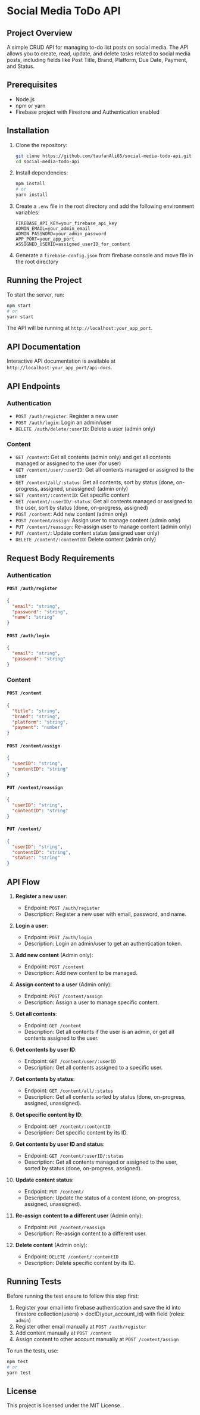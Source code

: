 # Social Media ToDo API

## Project Overview

A simple CRUD API for managing to-do list posts on social media. The API allows you to create, read, update, and delete tasks related to social media posts, including fields like Post Title, Brand, Platform, Due Date, Payment, and Status.

## Prerequisites

- Node.js
- npm or yarn
- Firebase project with Firestore and Authentication enabled

## Installation

1. Clone the repository:
    ```sh
    git clone https://github.com/taufanAli65/social-media-todo-api.git
    cd social-media-todo-api
    ```

2. Install dependencies:
    ```sh
    npm install
    # or
    yarn install
    ```

3. Create a `.env` file in the root directory and add the following environment variables:
    ```env
    FIREBASE_API_KEY=your_firebase_api_key
    ADMIN_EMAIL=your_admin_email
    ADMIN_PASSWORD=your_admin_password
    APP_PORT=your_app_port
    ASSIGNED_USERID=assigned_userID_for_content
    ```

4. Generate a `firebase-config.json` from firebase console and move file in the root directory

## Running the Project

To start the server, run:
```sh
npm start
# or
yarn start
```

The API will be running at `http://localhost:your_app_port`.

## API Documentation

Interactive API documentation is available at `http://localhost:your_app_port/api-docs`.

## API Endpoints

### Authentication

- `POST /auth/register`: Register a new user
- `POST /auth/login`: Login an admin/user
- `DELETE /auth/delete/:userID`: Delete a user (admin only)

### Content

- `GET /content`: Get all contents (admin only) and get all contents managed or assigned to the user (for user)
- `GET /content/user/:userID`: Get all contents managed or assigned to the user
- `GET /content/all/:status`: Get all contents, sort by status (done, on-progress, assigned, unassigned) (admin only)
- `GET /content/:contentID`: Get specific content
- `GET /content/:userID/:status`: Get all contents managed or assigned to the user, sort by status (done, on-progress, assigned)
- `POST /content`: Add new content (admin only)
- `POST /content/assign`: Assign user to manage content (admin only)
- `PUT /content/reassign`: Re-assign user to manage content (admin only)
- `PUT /content/`: Update content status (assigned user only)
- `DELETE /content/:contentID`: Delete content (admin only)

## Request Body Requirements

### Authentication

#### `POST /auth/register`
```json
{
  "email": "string",
  "password": "string",
  "name": "string"
}
```

#### `POST /auth/login`
```json
{
  "email": "string",
  "password": "string"
}
```

### Content

#### `POST /content`
```json
{
  "title": "string",
  "brand": "string",
  "platform": "string",
  "payment": "number"
}
```

#### `POST /content/assign`
```json
{
  "userID": "string",
  "contentID": "string"
}
```

#### `PUT /content/reassign`
```json
{
  "userID": "string",
  "contentID": "string"
}
```

#### `PUT /content/`
```json
{
  "userID": "string",
  "contentID": "string",
  "status": "string"
}
```

## API Flow

1. **Register a new user**:
    - Endpoint: `POST /auth/register`
    - Description: Register a new user with email, password, and name.

2. **Login a user**:
    - Endpoint: `POST /auth/login`
    - Description: Login an admin/user to get an authentication token.

3. **Add new content** (Admin only):
    - Endpoint: `POST /content`
    - Description: Add new content to be managed.

4. **Assign content to a user** (Admin only):
    - Endpoint: `POST /content/assign`
    - Description: Assign a user to manage specific content.

5. **Get all contents**:
    - Endpoint: `GET /content`
    - Description: Get all contents if the user is an admin, or get all contents assigned to the user.

6. **Get contents by user ID**:
    - Endpoint: `GET /content/user/:userID`
    - Description: Get all contents assigned to a specific user.

7. **Get contents by status**:
    - Endpoint: `GET /content/all/:status`
    - Description: Get all contents sorted by status (done, on-progress, assigned, unassigned).

8. **Get specific content by ID**:
    - Endpoint: `GET /content/:contentID`
    - Description: Get specific content by its ID.

9. **Get contents by user ID and status**:
    - Endpoint: `GET /content/:userID/:status`
    - Description: Get all contents managed or assigned to the user, sorted by status (done, on-progress, assigned).

10. **Update content status**:
    - Endpoint: `PUT /content/`
    - Description: Update the status of a content (done, on-progress, assigned, unassigned).

11. **Re-assign content to a different user** (Admin only):
    - Endpoint: `PUT /content/reassign`
    - Description: Re-assign content to a different user.

12. **Delete content** (Admin only):
    - Endpoint: `DELETE /content/:contentID`
    - Description: Delete specific content by its ID.

## Running Tests

Before running the test ensure to follow this step first:
1. Register your email into firebase authentication and save the id into firestore collection(users) > docID(your_account_id) with field (roles: `admin`)
2. Register other email manually at `POST /auth/register`
3. Add content manually at `POST /content`
4. Assign content to other account manually at `POST /content/assign`

To run the tests, use:
```sh
npm test
# or
yarn test
```

## License

This project is licensed under the MIT License.
